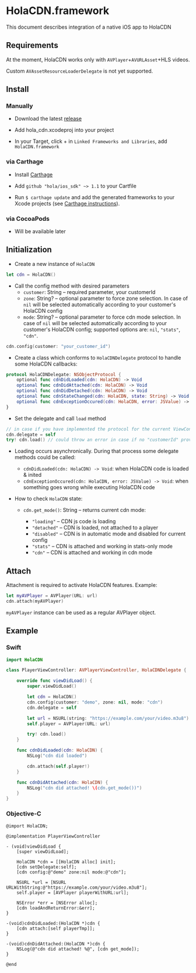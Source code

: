 # HolaCDN.framework

This document describes integration of a native iOS app to HolaCDN

## Requirements

At the moment, HolaCDN works only with `AVPlayer`+`AVURLAsset`+HLS videos.

Custom `AVAssetResourceLoaderDelegate` is not yet supported.

## Install

### Manually

- Download the latest [release](https://github.com/hola/ios_sdk/releases)

- Add hola_cdn.xcodeproj into your project

- In your Target, click + in `Linked Frameworks and Libraries`, add `HolaCDN.framework`

### via Carthage

- Install [Carthage](https://github.com/Carthage/Carthage#installing-carthage)

- Add `github "hola/ios_sdk" ~> 1.1` to your Cartfile

- Run `$ carthage update` and add the generated frameworks to your Xcode projects (see [Carthage instructions](https://github.com/Carthage/Carthage#adding-frameworks-to-an-application)).

### via CocoaPods

- Will be available later

## Initialization

- Create a new instance of `HolaCDN`

```swift
let cdn = HolaCDN()
```

- Call the config method with desired parameters
  - `customer`: String – required parameter, your customerId
  - `zone`: String? – optional parameter to force zone selection. In case of `nil` will be selected automatically according to your customer's HolaCDN config
  - `mode`: String? – optional parameter to force cdn mode selection. In case of `nil` will be selected automatically according to your customer's HolaCDN config; supported options are: `nil`, `"stats"`, `"cdn"`.

```swift
cdn.config(customer: "your_customer_id")
```

- Create a class which conforms to `HolaCDNDelegate` protocol to
handle some HolaCDN callbacks:

```swift
protocol HolaCDNDelegate: NSObjectProtocol {
    optional func cdnDidLoaded(cdn: HolaCDN) -> Void
    optional func cdnDidAttached(cdn: HolaCDN) -> Void
    optional func cdnDidDetached(cdn: HolaCDN) -> Void
    optional func cdnStateChanged(cdn: HolaCDN, state: String) -> Void
    optional func cdnExceptionOccured(cdn: HolaCDN, error: JSValue) -> Void
}
```

- Set the delegate and call `load` method

```swift
// in case if you have implemented the protocol for the current ViewController
cdn.delegate = self
try! cdn.load() // could throw an error in case if no "customerId" provided with cdn.config method
```

- Loading occurs asynchronically. During that process some delegate
methods could be called:

  - `cdnDidLoaded(cdn: HolaCDN) -> Void`: when HolaCDN code is loaded & inited
  - `cdnExceptionOccured(cdn: HolaCDN, error: JSValue) -> Void`:
when something goes wrong while executing HolaCDN code

- How to check `HolaCDN` state:

  - `cdn.get_mode()`: String – returns current cdn mode:

    - `"loading"` – CDN js code is loading
    - `"detached"` – CDN is loaded, not attached to a player
    - `"disabled"` – CDN is in automatic mode and disabled for current config
    - `"stats"` – CDN is attached and working in stats-only mode
    - `"cdn"` – CDN is attached and working in cdn mode

## Attach

Attachment is required to activate HolaCDN features. Example:

```swift
let myAVPlayer = AVPlayer(URL: url)
cdn.attach(myAVPlayer)
```

`myAVPlayer` instance can be used as a regular AVPlayer object.

## Example

### Swift

```swift
import HolaCDN

class PlayerViewController: AVPlayerViewController, HolaCDNDelegate {

    override func viewDidLoad() {
        super.viewDidLoad()

        let cdn = HolaCDN()
        cdn.config(customer: "demo", zone: nil, mode: "cdn")
        cdn.delegate = self

        let url = NSURL(string: "https://example.com/your/video.m3u8")!
        self.player = AVPlayer(URL: url)

        try! cdn.load()
    }

    func cdnDidLoaded(cdn: HolaCDN) {
        NSLog("cdn did loaded")

        cdn.attach(self.player!)
    }

    func cdnDidAttached(cdn: HolaCDN) {
        NSLog("cdn did attached! \(cdn.get_mode())")
    }
}
```

### Objective-C

```objc
@import HolaCDN;

@implementation PlayerViewController

- (void)viewDidLoad {
    [super viewDidLoad];

    HolaCDN *cdn = [[HolaCDN alloc] init];
    [cdn setDelegate:self];
    [cdn config:@"demo" zone:nil mode:@"cdn"];

    NSURL *url = [NSURL URLWithString:@"https://example.com/your/video.m3u8"];
    self.player = [AVPlayer playerWithURL:url];

    NSError *err = [NSError alloc];
    [cdn loadAndReturnError:&err];
}

-(void)cdnDidLoaded:(HolaCDN *)cdn {
    [cdn attach:[self playerTmp]];
}

-(void)cdnDidAttached:(HolaCDN *)cdn {
    NSLog(@"cdn did attached! %@", [cdn get_mode]);
}

@end
```
